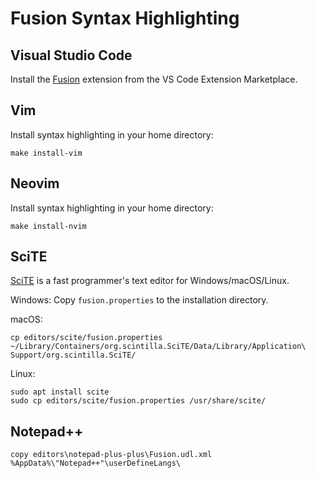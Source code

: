 # Fusion Syntax Highlighting

## Visual Studio Code

Install the [Fusion](https://marketplace.visualstudio.com/items?itemName=fusionlanguage.fusion)
extension from the VS Code Extension Marketplace.

## Vim

Install syntax highlighting in your home directory:

    make install-vim

## Neovim

Install syntax highlighting in your home directory:

    make install-nvim

## SciTE

[SciTE](https://www.scintilla.org/SciTE.html) is a fast programmer's text editor for Windows/macOS/Linux.

Windows: Copy `fusion.properties` to the installation directory.

macOS:

    cp editors/scite/fusion.properties ~/Library/Containers/org.scintilla.SciTE/Data/Library/Application\ Support/org.scintilla.SciTE/

Linux:

    sudo apt install scite
    sudo cp editors/scite/fusion.properties /usr/share/scite/

## Notepad++

    copy editors\notepad-plus-plus\Fusion.udl.xml %AppData%\"Notepad++"\userDefineLangs\
